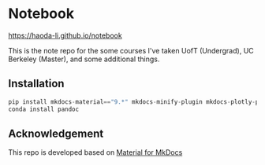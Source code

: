 # Notebook

https://haoda-li.github.io/notebook

This is the note repo for the some courses I've taken UofT (Undergrad), UC Berkeley (Master), and some additional things.

## Installation
```py
pip install mkdocs-material=="9.*" mkdocs-minify-plugin mkdocs-plotly-plugin mkdocs-glightbox mkdocs-bibtex
conda install pandoc
```

## Acknowledgement
This repo is developed based on [Material for MkDocs](https://squidfunk.github.io/mkdocs-material/)
